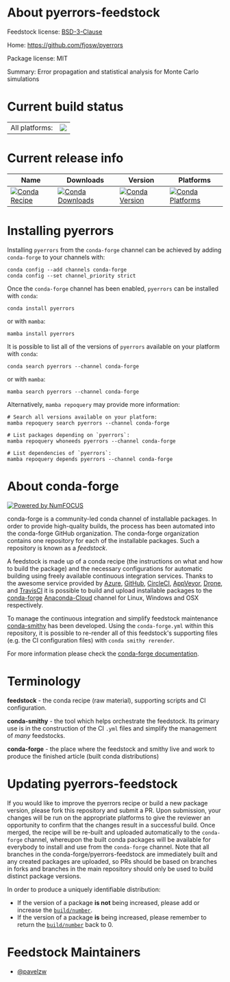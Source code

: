 About pyerrors-feedstock
========================

Feedstock license: [BSD-3-Clause](https://github.com/conda-forge/pyerrors-feedstock/blob/main/LICENSE.txt)

Home: https://github.com/fjosw/pyerrors

Package license: MIT

Summary: Error propagation and statistical analysis for Monte Carlo simulations

Current build status
====================


<table><tr><td>All platforms:</td>
    <td>
      <a href="https://dev.azure.com/conda-forge/feedstock-builds/_build/latest?definitionId=18785&branchName=main">
        <img src="https://dev.azure.com/conda-forge/feedstock-builds/_apis/build/status/pyerrors-feedstock?branchName=main">
      </a>
    </td>
  </tr>
</table>

Current release info
====================

| Name | Downloads | Version | Platforms |
| --- | --- | --- | --- |
| [![Conda Recipe](https://img.shields.io/badge/recipe-pyerrors-green.svg)](https://anaconda.org/conda-forge/pyerrors) | [![Conda Downloads](https://img.shields.io/conda/dn/conda-forge/pyerrors.svg)](https://anaconda.org/conda-forge/pyerrors) | [![Conda Version](https://img.shields.io/conda/vn/conda-forge/pyerrors.svg)](https://anaconda.org/conda-forge/pyerrors) | [![Conda Platforms](https://img.shields.io/conda/pn/conda-forge/pyerrors.svg)](https://anaconda.org/conda-forge/pyerrors) |

Installing pyerrors
===================

Installing `pyerrors` from the `conda-forge` channel can be achieved by adding `conda-forge` to your channels with:

```
conda config --add channels conda-forge
conda config --set channel_priority strict
```

Once the `conda-forge` channel has been enabled, `pyerrors` can be installed with `conda`:

```
conda install pyerrors
```

or with `mamba`:

```
mamba install pyerrors
```

It is possible to list all of the versions of `pyerrors` available on your platform with `conda`:

```
conda search pyerrors --channel conda-forge
```

or with `mamba`:

```
mamba search pyerrors --channel conda-forge
```

Alternatively, `mamba repoquery` may provide more information:

```
# Search all versions available on your platform:
mamba repoquery search pyerrors --channel conda-forge

# List packages depending on `pyerrors`:
mamba repoquery whoneeds pyerrors --channel conda-forge

# List dependencies of `pyerrors`:
mamba repoquery depends pyerrors --channel conda-forge
```


About conda-forge
=================

[![Powered by
NumFOCUS](https://img.shields.io/badge/powered%20by-NumFOCUS-orange.svg?style=flat&colorA=E1523D&colorB=007D8A)](https://numfocus.org)

conda-forge is a community-led conda channel of installable packages.
In order to provide high-quality builds, the process has been automated into the
conda-forge GitHub organization. The conda-forge organization contains one repository
for each of the installable packages. Such a repository is known as a *feedstock*.

A feedstock is made up of a conda recipe (the instructions on what and how to build
the package) and the necessary configurations for automatic building using freely
available continuous integration services. Thanks to the awesome service provided by
[Azure](https://azure.microsoft.com/en-us/services/devops/), [GitHub](https://github.com/),
[CircleCI](https://circleci.com/), [AppVeyor](https://www.appveyor.com/),
[Drone](https://cloud.drone.io/welcome), and [TravisCI](https://travis-ci.com/)
it is possible to build and upload installable packages to the
[conda-forge](https://anaconda.org/conda-forge) [Anaconda-Cloud](https://anaconda.org/)
channel for Linux, Windows and OSX respectively.

To manage the continuous integration and simplify feedstock maintenance
[conda-smithy](https://github.com/conda-forge/conda-smithy) has been developed.
Using the ``conda-forge.yml`` within this repository, it is possible to re-render all of
this feedstock's supporting files (e.g. the CI configuration files) with ``conda smithy rerender``.

For more information please check the [conda-forge documentation](https://conda-forge.org/docs/).

Terminology
===========

**feedstock** - the conda recipe (raw material), supporting scripts and CI configuration.

**conda-smithy** - the tool which helps orchestrate the feedstock.
                   Its primary use is in the construction of the CI ``.yml`` files
                   and simplify the management of *many* feedstocks.

**conda-forge** - the place where the feedstock and smithy live and work to
                  produce the finished article (built conda distributions)


Updating pyerrors-feedstock
===========================

If you would like to improve the pyerrors recipe or build a new
package version, please fork this repository and submit a PR. Upon submission,
your changes will be run on the appropriate platforms to give the reviewer an
opportunity to confirm that the changes result in a successful build. Once
merged, the recipe will be re-built and uploaded automatically to the
`conda-forge` channel, whereupon the built conda packages will be available for
everybody to install and use from the `conda-forge` channel.
Note that all branches in the conda-forge/pyerrors-feedstock are
immediately built and any created packages are uploaded, so PRs should be based
on branches in forks and branches in the main repository should only be used to
build distinct package versions.

In order to produce a uniquely identifiable distribution:
 * If the version of a package **is not** being increased, please add or increase
   the [``build/number``](https://docs.conda.io/projects/conda-build/en/latest/resources/define-metadata.html#build-number-and-string).
 * If the version of a package **is** being increased, please remember to return
   the [``build/number``](https://docs.conda.io/projects/conda-build/en/latest/resources/define-metadata.html#build-number-and-string)
   back to 0.

Feedstock Maintainers
=====================

* [@pavelzw](https://github.com/pavelzw/)


